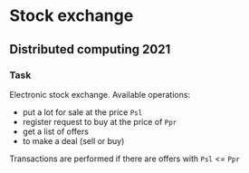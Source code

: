 # Stock exchange
## Distributed computing 2021

### Task
Electronic stock exchange. Available operations:
- put a lot for sale at the price `Psl`
- register request to buy at the price of `Ppr`
- get a list of offers
- to make a deal (sell or buy)

Transactions are performed if there are offers with `Psl` <= `Ppr`